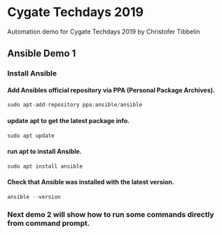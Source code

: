 # Cygate Techdays 2019
Automation demo for Cygate Techdays 2019 by Christofer Tibbelin

## Ansible Demo 1

### Install Ansible

#### Add Ansibles official repository via PPA (Personal Package Archives).
```C
sudo apt-add-repository ppa:ansible/ansible
```

#### update apt to get the latest package info.
```C
sudo apt update
```

#### run apt to install Ansible.
```C
sudo apt install ansible
```

#### Check that Ansible was installed with the latest version.
```C
ansible --version
```

### Next demo 2 will show how to run some commands directly from command prompt.
